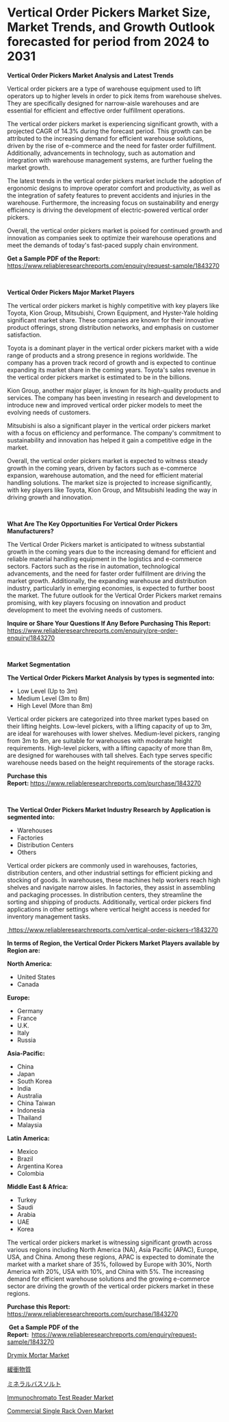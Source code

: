 <p><h1>Vertical Order Pickers Market Size, Market Trends, and Growth Outlook forecasted for period from 2024 to 2031</h1></p><p><strong>Vertical Order Pickers Market Analysis and Latest Trends</strong></p>
<p><p>Vertical order pickers are a type of warehouse equipment used to lift operators up to higher levels in order to pick items from warehouse shelves. They are specifically designed for narrow-aisle warehouses and are essential for efficient and effective order fulfillment operations.</p><p>The vertical order pickers market is experiencing significant growth, with a projected CAGR of 14.3% during the forecast period. This growth can be attributed to the increasing demand for efficient warehouse solutions, driven by the rise of e-commerce and the need for faster order fulfillment. Additionally, advancements in technology, such as automation and integration with warehouse management systems, are further fueling the market growth.</p><p>The latest trends in the vertical order pickers market include the adoption of ergonomic designs to improve operator comfort and productivity, as well as the integration of safety features to prevent accidents and injuries in the warehouse. Furthermore, the increasing focus on sustainability and energy efficiency is driving the development of electric-powered vertical order pickers.</p><p>Overall, the vertical order pickers market is poised for continued growth and innovation as companies seek to optimize their warehouse operations and meet the demands of today's fast-paced supply chain environment.</p></p>
<p><strong>Get a Sample PDF of the Report:&nbsp;</strong> <a href="https://www.reliableresearchreports.com/enquiry/request-sample/1843270">https://www.reliableresearchreports.com/enquiry/request-sample/1843270</a></p>
<p>&nbsp;</p>
<p><strong>Vertical Order Pickers Major Market Players</strong></p>
<p><p>The vertical order pickers market is highly competitive with key players like Toyota, Kion Group, Mitsubishi, Crown Equipment, and Hyster-Yale holding significant market share. These companies are known for their innovative product offerings, strong distribution networks, and emphasis on customer satisfaction.</p><p>Toyota is a dominant player in the vertical order pickers market with a wide range of products and a strong presence in regions worldwide. The company has a proven track record of growth and is expected to continue expanding its market share in the coming years. Toyota's sales revenue in the vertical order pickers market is estimated to be in the billions.</p><p>Kion Group, another major player, is known for its high-quality products and services. The company has been investing in research and development to introduce new and improved vertical order picker models to meet the evolving needs of customers.</p><p>Mitsubishi is also a significant player in the vertical order pickers market with a focus on efficiency and performance. The company's commitment to sustainability and innovation has helped it gain a competitive edge in the market.</p><p>Overall, the vertical order pickers market is expected to witness steady growth in the coming years, driven by factors such as e-commerce expansion, warehouse automation, and the need for efficient material handling solutions. The market size is projected to increase significantly, with key players like Toyota, Kion Group, and Mitsubishi leading the way in driving growth and innovation.</p></p>
<p>&nbsp;</p>
<p><strong>What Are The Key Opportunities For Vertical Order Pickers Manufacturers?</strong></p>
<p><p>The Vertical Order Pickers market is anticipated to witness substantial growth in the coming years due to the increasing demand for efficient and reliable material handling equipment in the logistics and e-commerce sectors. Factors such as the rise in automation, technological advancements, and the need for faster order fulfillment are driving the market growth. Additionally, the expanding warehouse and distribution industry, particularly in emerging economies, is expected to further boost the market. The future outlook for the Vertical Order Pickers market remains promising, with key players focusing on innovation and product development to meet the evolving needs of customers.</p></p>
<p><strong>Inquire or Share Your Questions If Any Before Purchasing This Report:</strong> <a href="https://www.reliableresearchreports.com/enquiry/pre-order-enquiry/1843270">https://www.reliableresearchreports.com/enquiry/pre-order-enquiry/1843270</a></p>
<p>&nbsp;</p>
<p><strong>Market Segmentation</strong></p>
<p><strong>The Vertical Order Pickers Market Analysis by types is segmented into:</strong></p>
<p><ul><li>Low Level (Up to 3m)</li><li>Medium Level (3m to 8m)</li><li>High Level (More than 8m)</li></ul></p>
<p><p>Vertical order pickers are categorized into three market types based on their lifting heights. Low-level pickers, with a lifting capacity of up to 3m, are ideal for warehouses with lower shelves. Medium-level pickers, ranging from 3m to 8m, are suitable for warehouses with moderate height requirements. High-level pickers, with a lifting capacity of more than 8m, are designed for warehouses with tall shelves. Each type serves specific warehouse needs based on the height requirements of the storage racks.</p></p>
<p><strong>Purchase this Report:&nbsp;</strong><a href="https://www.reliableresearchreports.com/purchase/1843270">https://www.reliableresearchreports.com/purchase/1843270</a></p>
<p>&nbsp;</p>
<p><strong>The Vertical Order Pickers Market Industry Research by Application is segmented into:</strong></p>
<p><ul><li>Warehouses</li><li>Factories</li><li>Distribution Centers</li><li>Others</li></ul></p>
<p><p>Vertical order pickers are commonly used in warehouses, factories, distribution centers, and other industrial settings for efficient picking and stocking of goods. In warehouses, these machines help workers reach high shelves and navigate narrow aisles. In factories, they assist in assembling and packaging processes. In distribution centers, they streamline the sorting and shipping of products. Additionally, vertical order pickers find applications in other settings where vertical height access is needed for inventory management tasks.</p></p>
<p><a href="https://www.reliableresearchreports.com/vertical-order-pickers-r1843270">&nbsp;https://www.reliableresearchreports.com/vertical-order-pickers-r1843270</a></p>
<p><strong>In terms of Region, the Vertical Order Pickers Market Players available by Region are:</strong></p>
<p>
    <p> <strong> North America: </strong>
        <ul>
            <li>United States</li>
            <li>Canada</li>
        </ul>
        </p> 
    <p> <strong> Europe: </strong>
        <ul>
            <li>Germany</li>
            <li>France</li>
            <li>U.K.</li>
            <li>Italy</li>
            <li>Russia</li>
        </ul>
        </p> 
    <p> <strong> Asia-Pacific: </strong>
        <ul>
            <li>China</li>
            <li>Japan</li>
            <li>South Korea</li>
            <li>India</li>
            <li>Australia</li>
            <li>China Taiwan</li>
            <li>Indonesia</li>
            <li>Thailand</li>
            <li>Malaysia</li>
        </ul>
        </p> 
    <p> <strong> Latin America: </strong>
        <ul>
            <li>Mexico</li>
            <li>Brazil</li>
            <li>Argentina Korea</li>
            <li>Colombia</li>
        </ul>
        </p> 
    <p> <strong> Middle East & Africa: </strong>
        <ul>
            <li>Turkey</li>
            <li>Saudi</li>
            <li>Arabia</li>
            <li>UAE</li>
            <li>Korea</li>
        </ul>
    </p>
    </p>
<p><p>The vertical order pickers market is witnessing significant growth across various regions including North America (NA), Asia Pacific (APAC), Europe, USA, and China. Among these regions, APAC is expected to dominate the market with a market share of 35%, followed by Europe with 30%, North America with 20%, USA with 10%, and China with 5%. The increasing demand for efficient warehouse solutions and the growing e-commerce sector are driving the growth of the vertical order pickers market in these regions.</p></p>
<p><strong>Purchase this Report: </strong><a href="https://www.reliableresearchreports.com/purchase/1843270">https://www.reliableresearchreports.com/purchase/1843270</a></p>
<p>&nbsp;<strong>Get a Sample PDF of the Report:&nbsp;&nbsp;</strong><a href="https://www.reliableresearchreports.com/enquiry/request-sample/1843270">https://www.reliableresearchreports.com/enquiry/request-sample/1843270</a></p>
<p><strong></strong></p>
<p><p><a href="https://issuu.com/reportprime-2/docs/drymix-mortar-market-size-2030.pptx">Drymix Mortar Market</a></p><p><a href="https://github.com/MosesSpinka1914/Market-Research-Report-List-1/blob/main/703736842763.md">緩衝物質</a></p><p><a href="https://github.com/RudyBoyer2017/Market-Research-Report-List-1/blob/main/728532542764.md">ミネラルバスソルト</a></p><p><a href="https://github.com/seekum/Market-Research-Report-List-2/blob/main/immunochromato-test-reader-market.md">Immunochromato Test Reader Market</a></p><p><a href="https://github.com/timeliteaut/Market-Research-Report-List-2/blob/main/commercial-single-rack-oven-market.md">Commercial Single Rack Oven Market</a></p></p>